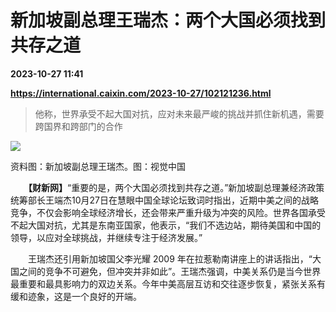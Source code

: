 # 新加坡副总理王瑞杰：两个大国必须找到共存之道

**2023-10-27 11:41**

**https://international.caixin.com/2023-10-27/102121236.html**

> 他称，世界承受不起大国对抗，应对未来最严峻的挑战并抓住新机遇，需要跨国界和跨部门的合作

  

![](https://img.caixin.com/2023-10-27/169840615859185_840_560.jpg)

资料图：新加坡副总理王瑞杰。图：视觉中国

  

　　**【财新网】**“重要的是，两个大国必须找到共存之道。”新加坡副总理兼经济政策统筹部长王端杰10月27日在慧眼中国全球论坛致词时指出，近期中美之间的战略竞争，不仅会影响全球经济增长，还会带来严重升级为冲突的风险。世界各国承受不起大国对抗，尤其是东南亚国家，他表示，“我们不选边站，期待美国和中国的领导，以应对全球挑战，并继续专注于经济发展。”

　　王瑞杰还引用新加坡国父李光耀 2009 年在拉惹勒南讲座上的讲话指出，“大国之间的竞争不可避免，但冲突并非如此”。王瑞杰强调，中美关系仍是当今世界最重要和最具影响力的双边关系。今年中美高层互访和交往逐步恢复，紧张关系有缓和迹象，这是一个良好的开端。